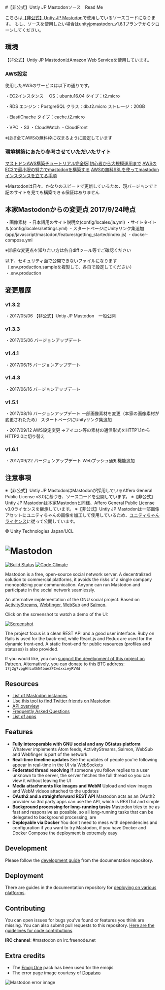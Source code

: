 #【非公式】Untiy JP Mastodonソース　Read Me

こちらは[【非公式】Untiy JP Mastodon](https://unityjp-mastodon.tokyo/)で使用しているソースコードになります。
もし、ソースを使用したい場合はunityjpmastodon_v1.6.1ブランチからクローンしてください。

## 環境
【非公式】Untiy JP MastodonはAmazon Web Serviceを使用しています。

### AWS設定

使用したAWSのサービスは以下の通りです。

・EC2インスタンス　
OS：ubuntu16.04
タイプ：t2.micro

・RDS
エンジン：PostgreSQL
クラス：db.t2.micro
ストレージ：20GB

・ElastiChache
タイプ：cache.t2.micro

・VPC
・S3
・CloudWatch
・CloudFront

※ほぼ全てAWSの無料枠に収まるように設定しています

### 環境構築にあたり参考させていただいたサイト

[マストドンAWS構築チュートリアル完全版|初心者から大規模運用まで](http://webfood.info/mastodon-aws-tutorial/)
[AWSのEC2で最小限の努力でmastodonを構築する](https://qiita.com/tsuitta_dayo/items/dfd659ec68435653d16a)
[AWSの無料SSLを使ってmastodonインスタンスを立てる手順](https://qiita.com/genya0407/items/afb9c3f075225de856ed)

※Mastodonは日々、かなりのスピードで更新しているため、現バージョンで上記のサイトを見ても構築できる保証はありません

## 本家Mastodonからの変更点 2017/9/24時点

・画像素材
・日本語用のサイト説明文(config/locales/ja.yml)
・サイトタイトル(config/locales/settings.yml)
・スタートページにUnityリンク集追加(app/javascript/mastodon/features/getting_started/index.js)
・docker-compose.yml

※詳細な変更点を知りたい方は各自diffツール等でご確認ください

以下、セキュリティ面で公開できないファイルになります（.env.production.sampleを複製して、各自で設定してください）
・.env.production

## 変更履歴

### v1.3.2 
・2017/05/06
【非公式】Untiy JP Mastodon　一般公開

### v1.3.3
・2017/05/06
バージョンアップデート

### v1.4.1 
・2017/06/15
バージョンアップデート

### v1.4.3 
・2017/06/16
バージョンアップデート

### v1.5.1 
・2017/08/16
バージョンアップデート
一部画像素材を変更（本家の画像素材が変更されたため）
スタートページにUnityリンク集追加

・2017/09/12
AWS設定変更
→アイコン等の素材の通信形式をHTTP1.1からHTTP2.0に切り替え

### v1.6.1 
・2017/09/22
バージョンアップデート
Webプッシュ通知機能追加

## 注意事項

※【非公式】Untiy JP MastodonはMastodonが採用しているAffero General Public License v3.0に基づき、ソースコードを公開しています。
※【非公式】Untiy JP Mastodonは本家Mastodonと同様、Affero General Public License v3.0ライセンスを継承しています。
※【非公式】Untiy JP Mastodonは一部画像アセットにユニティちゃんの画像を加工して使用しているため、[ユニティちゃんライセンス](http://unity-chan.com/contents/guideline/)に従って公開しています。

© Unity Technologies Japan/UCL

![Mastodon](https://i.imgur.com/NhZc40l.png)
========

[![Build Status](http://img.shields.io/travis/tootsuite/mastodon.svg)][travis]
[![Code Climate](https://img.shields.io/codeclimate/github/tootsuite/mastodon.svg)][code_climate]

[travis]: https://travis-ci.org/tootsuite/mastodon
[code_climate]: https://codeclimate.com/github/tootsuite/mastodon

Mastodon is a free, open-source social network server. A decentralized solution to commercial platforms, it avoids the risks of a single company monopolizing your communication. Anyone can run Mastodon and participate in the social network seamlessly.

An alternative implementation of the GNU social project. Based on [ActivityStreams](https://en.wikipedia.org/wiki/Activity_Streams_(format)), [Webfinger](https://en.wikipedia.org/wiki/WebFinger), [WebSub](https://en.wikipedia.org/wiki/WebSub) and [Salmon](https://en.wikipedia.org/wiki/Salmon_(protocol)).

Click on the screenshot to watch a demo of the UI:

[![Screenshot](https://i.imgur.com/pG3Nnz3.jpg)][youtube_demo]

[youtube_demo]: https://www.youtube.com/watch?v=YO1jQ8_rAMU

The project focus is a clean REST API and a good user interface. Ruby on Rails is used for the back-end, while React.js and Redux are used for the dynamic front-end. A static front-end for public resources (profiles and statuses) is also provided.

If you would like, you can [support the development of this project on Patreon][patreon]. Alternatively, you can donate to this BTC address: `17j2g7vpgHhLuXhN4bueZFCvdxxieyRVWd`

[patreon]: https://www.patreon.com/user?u=619786

## Resources

- [List of Mastodon instances](https://github.com/tootsuite/documentation/blob/master/Using-Mastodon/List-of-Mastodon-instances.md)
- [Use this tool to find Twitter friends on Mastodon](https://mastodon-bridge.herokuapp.com)
- [API overview](https://github.com/tootsuite/documentation/blob/master/Using-the-API/API.md)
- [Frequently Asked Questions](https://github.com/tootsuite/documentation/blob/master/Using-Mastodon/FAQ.md)
- [List of apps](https://github.com/tootsuite/documentation/blob/master/Using-Mastodon/Apps.md)

## Features

- **Fully interoperable with GNU social and any OStatus platform**
  Whatever implements Atom feeds, ActivityStreams, Salmon, WebSub and Webfinger is part of the network
- **Real-time timeline updates**
  See the updates of people you're following appear in real-time in the UI via WebSockets
- **Federated thread resolving**
  If someone you follow replies to a user unknown to the server, the server fetches the full thread so you can view it without leaving the UI
- **Media attachments like images and WebM**
  Upload and view images and WebM videos attached to the updates
- **OAuth2 and a straightforward REST API**
  Mastodon acts as an OAuth2 provider so 3rd party apps can use the API, which is RESTful and simple
- **Background processing for long-running tasks**
  Mastodon tries to be as fast and responsive as possible, so all long-running tasks that can be delegated to background processing, are
- **Deployable via Docker**
  You don't need to mess with dependencies and configuration if you want to try Mastodon, if you have Docker and Docker Compose the deployment is extremely easy
  
## Development

Please follow the [development guide](https://github.com/tootsuite/documentation/blob/master/Running-Mastodon/Development-guide.md) from the documentation repository.

## Deployment

There are guides in the documentation repository for [deploying on various platforms](https://github.com/tootsuite/documentation#running-mastodon).

## Contributing

You can open issues for bugs you've found or features you think are missing. You can also submit pull requests to this repository. [Here are the guidelines for code contributions](CONTRIBUTING.md)

**IRC channel**: #mastodon on irc.freenode.net

## Extra credits

- The [Emoji One](https://github.com/Ranks/emojione) pack has been used for the emojis
- The error page image courtesy of [Dopatwo](https://www.youtube.com/user/dopatwo)

![Mastodon error image](https://mastodon.social/oops.png)
